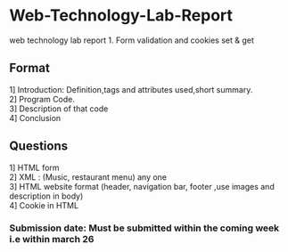 # Web-Technology-Lab-Report
web technology lab report 1.  Form validation and cookies set &amp; get


## Format
1] Introduction: Definition,tags and attributes used,short summary.<br>
2] Program Code.<br>
3] Description of that code<br>
4] Conclusion<br>

## Questions
1] HTML form<br>
2] XML : (Music, restaurant menu) any one<br>
3] HTML website format (header, navigation bar, footer ,use images and description in body)<br>
4] Cookie in HTML<br>

### Submission date: Must be submitted within the coming week i.e within march 26